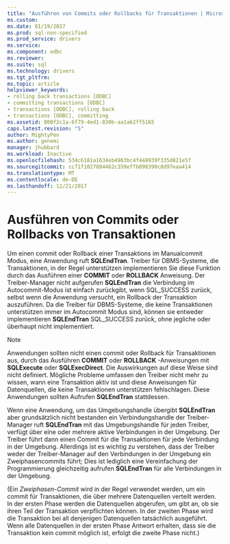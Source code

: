 ```yaml
---
title: "Ausführen von Commits oder Rollbacks für Transaktionen | Microsoft Docs"
ms.custom: 
ms.date: 01/19/2017
ms.prod: sql-non-specified
ms.prod_service: drivers
ms.service: 
ms.component: odbc
ms.reviewer: 
ms.suite: sql
ms.technology: drivers
ms.tgt_pltfrm: 
ms.topic: article
helpviewer_keywords:
- rolling back transactions [ODBC]
- committing transactions [ODBC]
- transactions [ODBC], rolling back
- transactions [ODBC], committing
ms.assetid: 800f2c1a-6f79-4ed1-830b-aa1a62ff5165
caps.latest.revision: "5"
author: MightyPen
ms.author: genemi
manager: jhubbard
ms.workload: Inactive
ms.openlocfilehash: 534c6181a1634eb4963bc4f448939f335d821e5f
ms.sourcegitcommit: cc71f1027884462c359effb898390c8d97eaa414
ms.translationtype: MT
ms.contentlocale: de-DE
ms.lasthandoff: 12/21/2017
---
```

# <a name="committing-and-rolling-back-transactions"></a>Ausführen von Commits oder Rollbacks von Transaktionen
Um einen commit oder Rollback einer Transaktions im Manualcommit Modus, eine Anwendung ruft **SQLEndTran**. Treiber für DBMS-Systeme, die Transaktionen, in der Regel unterstützen implementieren Sie diese Funktion durch das Ausführen einer **COMMIT** oder **ROLLBACK** Anweisung. Der Treiber-Manager nicht aufgerufen **SQLEndTran** die Verbindung im Autocommit-Modus ist einfach zurückgibt, wenn SQL_SUCCESS zurück, selbst wenn die Anwendung versucht, ein Rollback der Transaktion auszuführen. Da die Treiber für DBMS-Systeme, die keine Transaktionen unterstützen immer im Autocommit Modus sind, können sie entweder implementieren **SQLEndTran** SQL_SUCCESS zurück, ohne jegliche oder überhaupt nicht implementiert.  
  
> [!NOTE]  
>  Anwendungen sollten nicht einen commit oder Rollback für Transaktionen aus, durch das Ausführen **COMMIT** oder **ROLLBACK** -Anweisungen mit **SQLExecute** oder **SQLExecDirect**. Die Auswirkungen auf diese Weise sind nicht definiert. Mögliche Probleme umfassen den Treiber nicht mehr zu wissen, wann eine Transaktion aktiv ist und diese Anweisungen für Datenquellen, die keine Transaktionen unterstützen fehlschlagen. Diese Anwendungen sollten Aufrufen **SQLEndTran** stattdessen.  
  
 Wenn eine Anwendung, um das Umgebungshandle übergibt **SQLEndTran** aber grundsätzlich nicht bestanden ein Verbindungshandle der Treiber-Manager ruft **SQLEndTran** mit das Umgebungshandle für jeden Treiber, verfügt über eine oder mehrere aktive Verbindungen in der Umgebung. Der Treiber führt dann einen Commit für die Transaktionen für jede Verbindung in der Umgebung. Allerdings ist es wichtig zu verstehen, dass der Treiber weder der Treiber-Manager auf den Verbindungen in der Umgebung ein Zweiphasencommits führt; Dies ist lediglich eine Vereinfachung der Programmierung gleichzeitig aufrufen **SQLEndTran** für alle Verbindungen in der Umgebung.  
  
 (Ein *Zweiphasen-Commit* wird in der Regel verwendet werden, um ein commit für Transaktionen, die über mehrere Datenquellen verteilt werden. In der ersten Phase werden die Datenquellen abgerufen, um gibt an, ob sie ihren Teil der Transaktion verpflichten können. In der zweiten Phase wird die Transaktion bei all denjenigen Datenquellen tatsächlich ausgeführt. Wenn alle Datenquellen in der ersten Phase Antwort erhalten, dass sie die Transaktion kein commit möglich ist, erfolgt die zweite Phase nicht.)
